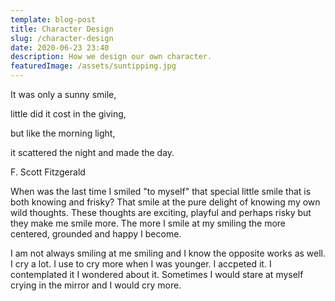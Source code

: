 ```yaml
---
template: blog-post
title: Character Design
slug: /character-design
date: 2020-06-23 23:40
description: How we design our own character.
featuredImage: /assets/suntipping.jpg
---
```

It was only a sunny smile,

little did it cost in the giving, 

but like the morning light, 

it scattered the night and made the day.

F. Scott Fitzgerald

When was the last time I smiled "to myself" that special little smile that is both knowing and frisky? That smile at the pure delight of knowing my own wild thoughts. These thoughts are exciting, playful and perhaps risky but they make me smile more. The more I smile at my smiling the more centered, grounded and happy I become.

I am not always smiling at me smiling and I know the opposite works as well. I cry a lot. I use to cry more when I was younger. I accpeted it. I contemplated it I wondered about it. Sometimes I would stare at myself crying in the mirror and I would cry more.